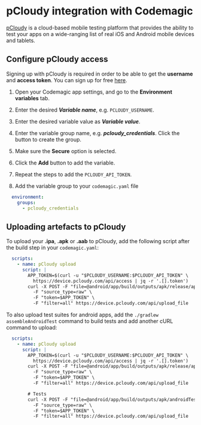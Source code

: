# pCloudy integration with Codemagic

[pCloudy](https://www.pcloudy.com/) is a cloud-based mobile testing platform that provides the ability to test your apps on a wide-ranging list of real iOS and Android mobile devices and tablets.

## Configure pCloudy access

Signing up with pCloudy is required in order to be able to get the **username** and **access token**. You can sign up for free [here](https://www.pcloudy.com/).

1. Open your Codemagic app settings, and go to the **Environment variables** tab.
2. Enter the desired **_Variable name_**, e.g. `PCLOUDY_USERNAME`.
3. Enter the desired variable value as **_Variable value_**.
4. Enter the variable group name, e.g. **_pcloudy_credentials_**. Click the button to create the group.
5. Make sure the **Secure** option is selected.
6. Click the **Add** button to add the variable.
7. Repeat the steps to add the `PCLOUDY_API_TOKEN`.

8. Add the variable group to your `codemagic.yaml` file
```yaml
  environment:
    groups:
      - pcloudy_credentials
```

## Uploading artefacts to pCloudy

To upload your **.ipa**, **.apk** or **.aab** to pCloudy, add the following script after the build step in your `codemagic.yaml`:

```yaml
  scripts:
    - name: pCloudy upload
      script: | 
        APP_TOKEN=$(curl -u "$PCLOUDY_USERNAME:$PCLOUDY_API_TOKEN" \
          https://device.pcloudy.com/api/access | jq -r '.[].token')             
        curl -X POST -F "file=@android/app/build/outputs/apk/release/app-release.apk" \
          -F "source_type=raw" \
          -F "token=$APP_TOKEN" \
          -F "filter=all" https://device.pcloudy.com/api/upload_file
```

To also upload test suites for android apps, add the `./gradlew assembleAndroidTest` command to build tests and add another cURL command to upload:

```yaml
  scripts:
    - name: pCloudy upload
      script: | 
        APP_TOKEN=$(curl -u "$PCLOUDY_USERNAME:$PCLOUDY_API_TOKEN" \
          https://device.pcloudy.com/api/access | jq -r '.[].token')             
        curl -X POST -F "file=@android/app/build/outputs/apk/release/app-release.apk" \
          -F "source_type=raw" \
          -F "token=$APP_TOKEN" \
          -F "filter=all" https://device.pcloudy.com/api/upload_file

        # Tests
        curl -X POST -F "file=@android/app/build/outputs/apk/androidTest/release/app-release-androidTest.apk" \ 
          -F "source_type=raw" \
          -F "token=$APP_TOKEN" \
          -F "filter=all" https://device.pcloudy.com/api/upload_file
```
